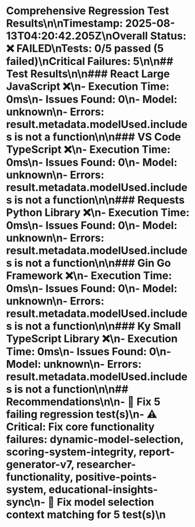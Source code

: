 # Comprehensive Regression Test Results\n\n**Timestamp:** 2025-08-13T04:20:42.205Z\n**Overall Status:** ❌ FAILED\n**Tests:** 0/5 passed (5 failed)\n**Critical Failures:** 5\n\n## Test Results\n\n### React Large JavaScript ❌\n- **Execution Time:** 0ms\n- **Issues Found:** 0\n- **Model:** unknown\n- **Errors:** result.metadata.modelUsed.includes is not a function\n\n### VS Code TypeScript ❌\n- **Execution Time:** 0ms\n- **Issues Found:** 0\n- **Model:** unknown\n- **Errors:** result.metadata.modelUsed.includes is not a function\n\n### Requests Python Library ❌\n- **Execution Time:** 0ms\n- **Issues Found:** 0\n- **Model:** unknown\n- **Errors:** result.metadata.modelUsed.includes is not a function\n\n### Gin Go Framework ❌\n- **Execution Time:** 0ms\n- **Issues Found:** 0\n- **Model:** unknown\n- **Errors:** result.metadata.modelUsed.includes is not a function\n\n### Ky Small TypeScript Library ❌\n- **Execution Time:** 0ms\n- **Issues Found:** 0\n- **Model:** unknown\n- **Errors:** result.metadata.modelUsed.includes is not a function\n\n## Recommendations\n\n- 🔧 Fix 5 failing regression test(s)\n- ⚠️ Critical: Fix core functionality failures: dynamic-model-selection, scoring-system-integrity, report-generator-v7, researcher-functionality, positive-points-system, educational-insights-sync\n- 🤖 Fix model selection context matching for 5 test(s)\n